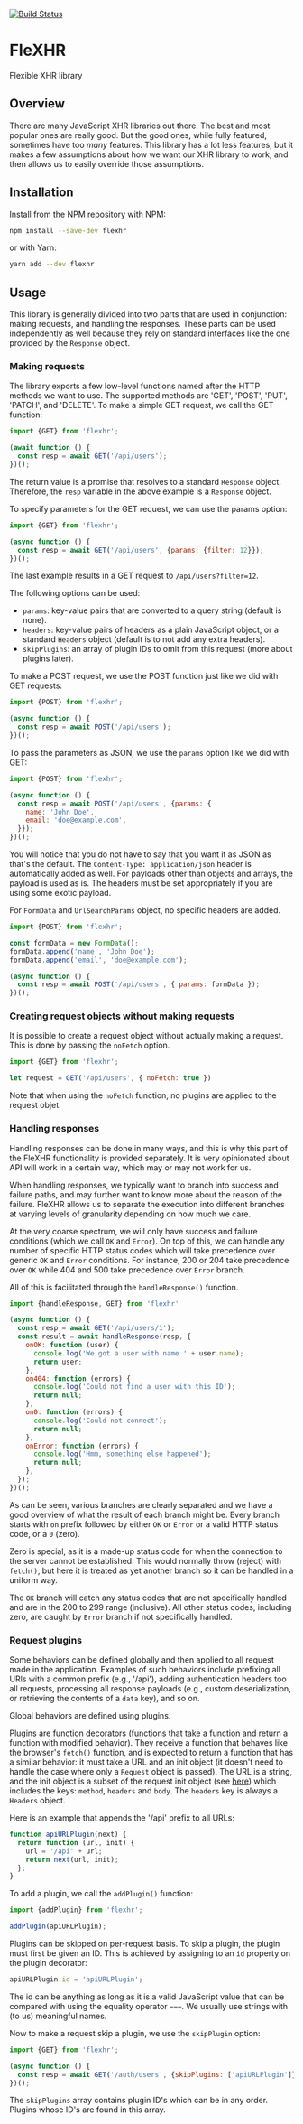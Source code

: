 [![Build Status](https://travis-ci.com/foxbunny/flexhr.svg?branch=master)](https://travis-ci.com/foxbunny/flexhr)

# FleXHR

Flexible XHR library

## Overview

There are many JavaScript XHR libraries out there. The best and most popular
ones are really good. But the good ones, while fully featured, sometimes have
too *many* features. This library has a lot less features, but it makes a few
assumptions about how we want our XHR library to work, and then allows us to
easily override those assumptions.

## Installation

Install from the NPM repository with NPM:

```bash
npm install --save-dev flexhr
```

or with Yarn:

```bash
yarn add --dev flexhr
```

## Usage

This library is generally divided into two parts that are used in conjunction:
making requests, and handling the responses. These parts can be used
independently as well because they rely on standard interfaces like the
one provided by the `Response` object.

### Making requests

The library exports a few low-level functions named after the HTTP methods we
want to use. The supported methods are 'GET', 'POST', 'PUT', 'PATCH', and
'DELETE'. To make a simple GET request, we call the GET function:

```javascript
import {GET} from 'flexhr';

(await function () {
  const resp = await GET('/api/users');
})();
```

The return value is a promise that resolves to a standard `Response` object.
Therefore, the `resp` variable in the above example is a `Response` object.

To specify parameters for the GET request, we can use the params option:

```javascript
import {GET} from 'flexhr';

(async function () {
  const resp = await GET('/api/users', {params: {filter: 12}});
})();
```

The last example results in a GET request to `/api/users?filter=12`.

The following options can be used:

- `params`: key-value pairs that are converted to a query string (default is
  none).
- `headers`: key-value pairs of headers as a plain JavaScript object, or a
  standard `Headers` object (default is to not add any extra headers).
- `skipPlugins`: an array of plugin IDs to omit from this request (more about
  plugins later).

To make a POST request, we use the POST function just like we did with GET
requests:

```javascript
import {POST} from 'flexhr';

(async function () {
  const resp = await POST('/api/users');
})();
```

To pass the parameters as JSON, we use the `params` option like we did with GET:

```javascript
import {POST} from 'flexhr';

(async function () {
  const resp = await POST('/api/users', {params: {
    name: 'John Doe', 
    email: 'doe@example.com',
  }});
})();
```

You will notice that you do not have to say that you want it as JSON as that's
the default. The `Content-Type: application/json` header is automatically added
as well. For payloads other than objects and arrays, the payload is used as is.
The headers must be set appropriately if you are using some exotic payload.

For `FormData` and `UrlSearchParams` object, no specific headers are added.

```javascript
import {POST} from 'flexhr';

const formData = new FormData();
formData.append('name', 'John Doe');
formData.append('email', 'doe@example.com');

(async function () {
  const resp = await POST('/api/users', { params: formData });
})();
```

### Creating request objects without making requests

It is possible to create a request object without actually making a request. 
This is done by passing the `noFetch` option.

```javascript
import {GET} from 'flexhr';

let request = GET('/api/users', { noFetch: true })
```

Note that when using the `noFetch` function, no plugins are applied to the 
request objet.

### Handling responses

Handling responses can be done in many ways, and this is why this part of the
FleXHR functionality is provided separately. It is very opinionated about API
will work in a certain way, which may or may not work for us.

When handling responses, we typically want to branch into success and failure
paths, and may further want to know more about the reason of the failure.
FleXHR allows us to separate the execution into different branches at varying
levels of granularity depending on how much we care.

At the very coarse spectrum, we will only have success and failure conditions
(which we call `OK` and `Error`). On top of this, we can handle any number of
specific HTTP status codes which will take precedence over generic `OK` and
`Error` conditions. For instance, 200 or 204 take precedence over `OK` while 404
and 500 take precedence over `Error` branch.

All of this is facilitated through the `handleResponse()` function.

```javascript
import {handleResponse, GET} from 'flexhr'

(async function () {
  const resp = await GET('/api/users/1');
  const result = await handleResponse(resp, {
    onOK: function (user) {
      console.log('We got a user with name ' + user.name);
      return user;
    },
    on404: function (errors) {
      console.log('Could not find a user with this ID');
      return null;
    },
    on0: function (errors) {
      console.log('Could not connect');
      return null;
    },
    onError: function (errors) {
      console.log('Hmm, something else happened');
      return null;
    },
  });
})();
```

As can be seen, various branches are clearly separated and we have a good
overview of what the result of each branch might be. Every branch starts with
`on` prefix followed by either `OK` or `Error` or a valid HTTP status code, or
a `0` (zero). 

Zero is special, as it is a made-up status code for when the connection to the
server cannot be established. This would normally throw (reject) with
`fetch()`, but here it is treated as yet another branch so it can be handled in
a uniform way.

The `OK` branch will catch any status codes that are not specifically handled
and are in the 200 to 299 range (inclusive). All other status codes, including
zero, are caught by `Error` branch if not specifically handled.

### Request plugins

Some behaviors can be defined globally and then applied to all request made in
the application. Examples of such behaviors include prefixing all URls with a
common prefix (e.g., '/api'), adding authentication headers too all requests,
processing all response payloads (e.g., custom deserialization, or retrieving
the contents of a `data` key), and so on.

Global behaviors are defined using plugins.

Plugins are function decorators (functions that take a function and return a
function with modified behavior). They receive a function that behaves like the
browser's `fetch()` function, and is expected to return a function that has a
similar behavior: it must take a URL and an init object (it doesn't need to
handle the case where only a `Request` object is passed). The URL is a string,
and the init object is a subset of the request init object (see
[here](https://mzl.la/2JadzJV)) which includes the keys: `method`, `headers`
and `body`. The `headers` key is always a `Headers` object.

Here is an example that appends the '/api' prefix to all URLs:

```javascript
function apiURLPlugin(next) {
  return function (url, init) {
    url = '/api' + url;
    return next(url, init);
  };
}
```

To add a plugin, we call the `addPlugin()` function:

```javascript
import {addPlugin} from 'flexhr';

addPlugin(apiURLPlugin);
```

Plugins can be skipped on per-request basis. To skip a plugin, the plugin must
first be given an ID. This is achieved by assigning to an `id` property on the
plugin decorator:

```javascript
apiURLPlugin.id = 'apiURLPlugin';
```

The id can be anything as long as it is a valid JavaScript value that can be
compared with using the equality operator `===`. We usually use strings with
(to us) meaningful names.

Now to make a request skip a plugin, we use the `skipPlugin` option:

```javascript
import {GET} from 'flexhr';

(async function () {
  const resp = await GET('/auth/users', {skipPlugins: ['apiURLPlugin']}); 
})();
```

The `skipPlugins` array contains plugin ID's which can be in any order. Plugins
whose ID's are found in this array.

